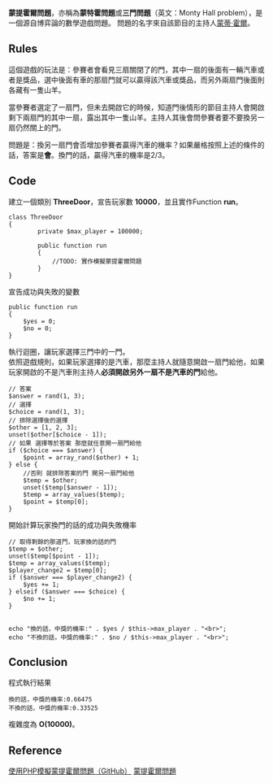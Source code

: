 **蒙提霍爾問題**，亦稱為**蒙特霍問題**或**三門問題**（英文：Monty Hall problem），是一個源自博弈論的數學遊戲問題。
問題的名字來自該節目的主持人[蒙蒂·霍爾](https://zh.wikipedia.org/wiki/%E8%92%99%E8%92%82%C2%B7%E9%9C%8D%E5%B0%94 "蒙蒂·霍爾")。

## Rules

這個遊戲的玩法是：參賽者會看見三扇關閉了的門，其中一扇的後面有一輛汽車或者是獎品，選中後面有車的那扇門就可以贏得該汽車或獎品，而另外兩扇門後面則各藏有一隻山羊。

當參賽者選定了一扇門，但未去開啟它的時候，知道門後情形的節目主持人會開啟剩下兩扇門的其中一扇，露出其中一隻山羊。主持人其後會問參賽者要不要換另一扇仍然關上的門。

問題是：換另一扇門會否增加參賽者贏得汽車的機率？如果嚴格按照上述的條件的話，答案是**會**。換門的話，贏得汽車的機率是2/3。

## Code
建立一個類別 **ThreeDoor**，宣告玩家數 **10000**，並且實作Function **run**。

	class ThreeDoor
	{
			private $max_player = 100000;

    		public function run
    		{
    			//TODO: 實作模擬蒙提霍爾問題
    		}
	}

宣告成功與失敗的變數

	public function run
	{
    	$yes = 0;
    	$no = 0;
	}

執行迴圈，讓玩家選擇三門中的一門。<br>
依照遊戲規則，如果玩家選擇的是汽車，那麼主持人就隨意開啟一扇門給他，如果玩家開啟的不是汽車則主持人**必須開啟另外一扇不是汽車的門**給他。

	// 答案
	$answer = rand(1, 3);
	// 選擇
	$choice = rand(1, 3);
	// 排除選擇後的選擇
	$other = [1, 2, 3];
	unset($other[$choice - 1]);
	// 如果 選擇等於答案 那麼就任意開一扇門給他
	if ($choice === $answer) {
		$point = array_rand($other) + 1;
	} else {
	   	//否則 就排除答案的門 開另一扇門給他
    	$temp = $other;
    	unset($temp[$answer - 1]);
    	$temp = array_values($temp);
    	$point = $temp[0];
	}

開始計算玩家換門的話的成功與失敗機率

	// 取得剩餘的那道門，玩家換的話的門
	$temp = $other;
	unset($temp[$point - 1]);
	$temp = array_values($temp);
	$player_change2 = $temp[0];
	if ($answer === $player_change2) {
		$yes += 1;
	} elseif ($answer === $choice) {
		$no += 1;
	}


	echo "換的話，中獎的機率:" . $yes / $this->max_player . "<br>";
	echo "不換的話，中獎的機率:" . $no / $this->max_player . "<br>";

## Conclusion
程式執行結果

	換的話，中獎的機率:0.66475
	不換的話，中獎的機率:0.33525

複雜度為 **O(10000)**。

## Reference
[使用PHP模擬蒙提霍爾問題（GitHub）](https://github.com/BlakeFunTeis/ThreeDoor-PHP/ "使用PHP模擬蒙提霍爾問題（GitHub")
[蒙提霍爾問題](https://zh.wikipedia.org/wiki/%E8%92%99%E6%8F%90%E9%9C%8D%E7%88%BE%E5%95%8F%E9%A1%8C "蒙提霍爾問題")
